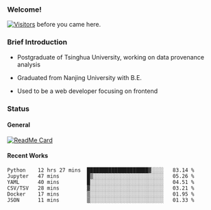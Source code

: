 ### Welcome!

[![Visitors](https://visitor-badge.laobi.icu/badge?page_id=HermitSun.HermitSun)]() before you came here.

### Brief Introduction

- Postgraduate of Tsinghua University, working on data provenance analysis

- Graduated from Nanjing University with B.E.

- Used to be a web developer focusing on frontend

### Status

#### General

[![ReadMe Card](https://github-readme-stats.hermitsun.vercel.app/api?username=HermitSun&count_private=true&show_icons=true)]()

#### Recent Works

<!--START_SECTION:waka-->

```text
Python    12 hrs 27 mins  ████████████████████▓░░░░   83.14 %
Jupyter   47 mins         █▒░░░░░░░░░░░░░░░░░░░░░░░   05.26 %
YAML      40 mins         █░░░░░░░░░░░░░░░░░░░░░░░░   04.51 %
CSV/TSV   28 mins         ▓░░░░░░░░░░░░░░░░░░░░░░░░   03.21 %
Docker    17 mins         ▒░░░░░░░░░░░░░░░░░░░░░░░░   01.95 %
JSON      11 mins         ▒░░░░░░░░░░░░░░░░░░░░░░░░   01.33 %
```

<!--END_SECTION:waka-->
